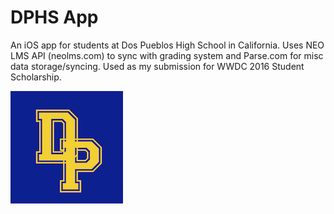 # DPHS App

An iOS app for students at Dos Pueblos High School in California. Uses NEO LMS API (neolms.com) to sync with grading system and Parse.com for misc data storage/syncing. Used as my submission for WWDC 2016 Student Scholarship.

![DPHS Logo](https://raw.githubusercontent.com/woakley5/DPHS-App/master/DPHSApp/Images.xcassets/AppIcon.appiconset/Icon%20180x180%20PNG.png)
